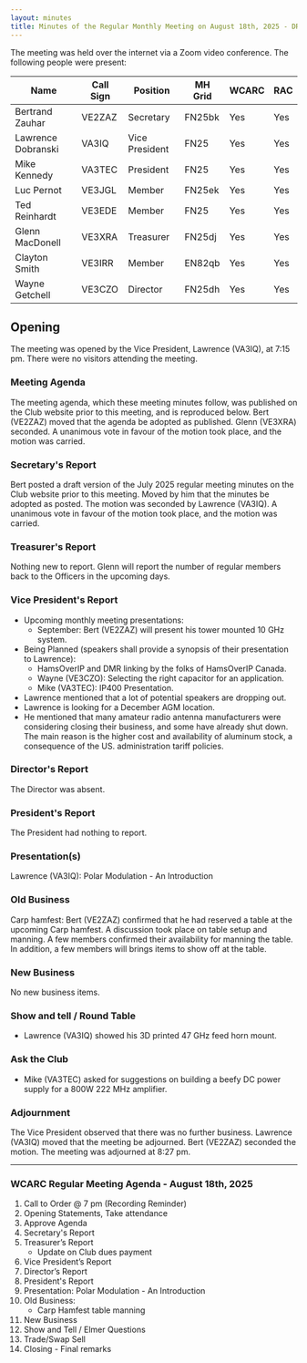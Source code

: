 ```yaml
---
layout: minutes
title: Minutes of the Regular Monthly Meeting on August 18th, 2025 - DRAFT
---
```

The meeting was held over the internet via a Zoom video conference.
The following people were present:

| Name                | Call Sign | Position       | MH Grid | WCARC | RAC |
| ------------------- | --------- | -------------- | ------- | ----- | --- |
| Bertrand Zauhar     | VE2ZAZ    | Secretary      | FN25bk  | Yes   | Yes |
| Lawrence Dobranski  | VA3IQ     | Vice President | FN25    | Yes   | Yes |
| Mike Kennedy        | VA3TEC    | President      | FN25    | Yes   | Yes |
| Luc Pernot          | VE3JGL    | Member         | FN25ek  | Yes   | Yes |
| Ted Reinhardt       | VE3EDE    | Member         | FN25    | Yes   | Yes |
| Glenn MacDonell     | VE3XRA    | Treasurer      | FN25dj  | Yes   | Yes |
| Clayton Smith       | VE3IRR    | Member         | EN82qb  | Yes   | Yes |
| Wayne Getchell      | VE3CZO    | Director       | FN25dh  | Yes   | Yes |

## Opening

The meeting was opened by the Vice President, Lawrence (VA3IQ), at 7:15 pm. There were no visitors attending the meeting.

### Meeting Agenda

The meeting agenda, which these meeting minutes follow, was published on the Club website prior to this meeting, and is reproduced below. Bert (VE2ZAZ) moved that the agenda be adopted as published. Glenn (VE3XRA) seconded. A unanimous vote in favour of the motion took place, and the motion was carried.

### Secretary's Report

Bert posted a draft version of the July 2025 regular meeting minutes on the Club website prior to this meeting. Moved by him that the minutes be adopted as posted. The motion was seconded by Lawrence (VA3IQ). A unanimous vote in favour of the motion took place, and the motion was carried.

### Treasurer's Report

Nothing new to report. Glenn will report the number of regular members back to the Officers in the upcoming days.

### Vice President's Report

- Upcoming monthly meeting presentations:
   - September: Bert (VE2ZAZ) will present his tower mounted 10 GHz system.
- Being Planned (speakers shall provide a synopsis of their presentation to Lawrence):
   - HamsOverIP and DMR linking by the folks of HamsOverIP Canada.
   - Wayne (VE3CZO): Selecting the right capacitor for an application.
   - Mike (VA3TEC): IP400 Presentation.
- Lawrence mentioned that a lot of potential speakers are dropping out.
- Lawrence is looking for a December AGM location.
- He mentioned that many amateur radio antenna manufacturers were considering closing their business, and some have already shut down. The main reason is the higher cost and availability of aluminum stock, a consequence of the US. administration tariff policies.

### Director's Report

The Director was absent.

### President's Report

The President had nothing to report.

### Presentation(s)

Lawrence (VA3IQ): Polar Modulation - An Introduction

### Old Business

Carp hamfest: Bert (VE2ZAZ) confirmed that he had reserved a table at the upcoming Carp hamfest. A discussion took place on table setup and manning. A few members confirmed their availability for manning the table. In addition, a few members will brings items to show off at the table.

### New Business

No new business items.

### Show and tell / Round Table

- Lawrence (VA3IQ) showed his 3D printed 47 GHz feed horn mount.

### Ask the Club

- Mike (VA3TEC) asked for suggestions on building a beefy DC power supply for a 800W 222 MHz amplifier.

### Adjournment

The Vice President observed that there was no further business. Lawrence (VA3IQ) moved that the meeting be adjourned. Bert (VE2ZAZ) seconded the motion. The meeting was adjourned at 8:27 pm.

---

### WCARC Regular Meeting Agenda - August 18th, 2025

1. Call to Order @ 7 pm (Recording Reminder)
1. Opening Statements, Take attendance
1. Approve Agenda
1. Secretary's Report
1. Treasurer’s Report
   - Update on Club dues payment
1. Vice President’s Report
1. Director’s Report
1. President's Report
1. Presentation: Polar Modulation - An Introduction
1. Old Business:
   - Carp Hamfest table manning
1. New Business
1. Show and Tell / Elmer Questions
1. Trade/Swap Sell
1. Closing - Final remarks

